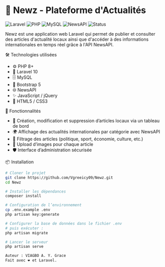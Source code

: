 # 📰 Newz - Plateforme d'Actualités

![Laravel](https://img.shields.io/badge/Laravel-10-red)
![PHP](https://img.shields.io/badge/PHP-8+-blue)
![MySQL](https://img.shields.io/badge/Database-MySQL-lightgrey)
![NewsAPI](https://img.shields.io/badge/API-NewsAPI-orange)
![Status](https://img.shields.io/badge/status-en%20développement-yellow)

Newz est une application web Laravel qui permet de publier et consulter des articles d'actualité locaux ainsi que d'accéder à des informations internationales en temps réel grâce à l'API NewsAPI.


🛠️ Technologies utilisées

- ⚙️ PHP 8+
- 🚀 Laravel 10
- 🗄️ MySQL
- 🎨 Bootstrap 5
- 🌐 NewsAPI
- ✨ JavaScript / jQuery
- 🧩 HTML5 / CSS3

 🚀 Fonctionnalités

- 📝 Création, modification et suppression d’articles locaux via un tableau de bord
- 🌍 Affichage des actualités internationales par catégorie avec NewsAPI
- 🔎 Filtrage des articles (politique, sport, économie, culture, etc.)
- 📁 Upload d’images pour chaque article
- 🛡️ Interface d’administration sécurisée

📦 Installation

```bash
# Cloner le projet
git clone https://github.com/Vgreeicy09/Newz.git
cd Newz

# Installer les dépendances
composer install

# Configuration de l’environnement
cp .env.example .env
php artisan key:generate

# Configurer la base de données dans le fichier .env
# puis exécuter :
php artisan migrate

# Lancer le serveur
php artisan serve

Auteur : VIAGBO A. Y. Grace 
Fait avec ❤️ et Laravel.
